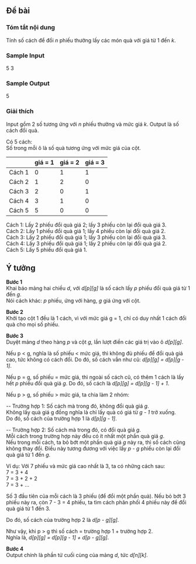 ## Đề bài

### Tóm tắt nội dung
Tính số cách để đổi *n* phiếu thưởng lấy các món quà với giá từ 1 đến *k*.

### Sample Input
5 3

### Sample Output
5

### Giải thích
Input gồm 2 số tương ứng với *n* phiếu thưởng và mức giá *k*.
Output là số cách đổi quà.

Có 5 cách:  
Số trong mỗi ô là số quà tương ứng với mức giá của cột.  

|        | giá = 1 | giá = 2 | giá = 3 |
|--------|-----------|-----------|-----------|
| Cách 1 | 0         | 1         | 1         |
| Cách 2 | 1         | 2         | 0         |
| Cách 3 | 2         | 0         | 1         |
| Cách 4 | 3         | 1         | 0         |
| Cách 5 | 5         | 0         | 0         |

Cách 1: Lấy 2 phiếu đổi quà giá 2; lấy 3 phiếu còn lại đổi quà giá 3.  
Cách 2: Lấy 1 phiếu đổi quà giá 1; lấy 4 phiếu còn lại đổi quà giá 2.  
Cách 3: Lấy 2 phiếu đổi quà giá 1; lấy 3 phiếu còn lại đổi quà giá 3.  
Cách 4: Lấy 3 phiếu đổi quà giá 1; lấy 2 phiếu còn lại đổi quà giá 2.  
Cách 5: Lấy 5 phiếu đổi quà giá 1.

## Ý tưởng

**Bước 1**  
Khai báo mảng hai chiều *d*, với *d[p][g]* là số cách lấy *p* phiếu đổi quà giá từ 1 đến *g*.  
Nói cách khác: *p* phiếu, ứng với hàng, *g* giá ứng với cột.  

**Bước 2**  
Khởi tạo cột 1 đều là 1 cách, vì với mức giá g = 1, chỉ có duy nhất 1 cách đổi quà cho mọi số phiếu.

**Bước 3**  
Duyệt mảng *d* theo hàng *p* và cột *g*, lần lượt điền các giá trị vào ô *d[p][g]*.  

Nếu p < g, nghĩa là số phiếu < mức giá, thì không đủ phiếu để đổi quà giá cao, tức không có cách đổi. Do đó, số cách vẫn như cũ: *d[p][g]  =  d[p][g  -  1]*.  

Nếu p = g, số phiếu = mức giá, thì ngoài số cách cũ, có thêm 1 cách là lấy hết *p* phiếu đổi quà giá *g*. Do đó, số cách là *d[p][g]  =  d[p][g  -  1]  +  1*.  

Nếu p > g, số phiếu > mức giá, ta chia làm 2 nhóm:  

-- Trường hợp 1: Số cách mà trong đó, không đổi quà giá *g*.  
Không lấy quà giá g đồng nghĩa là chỉ lấy quà có giá từ *g - 1* trở xuống.  
Do đó, số cách của trường hợp 1 là *d[p][g  -  1]*.  

-- Trường hợp 2: Số cách mà trong đó, có đổi quà giá *g*.  
Mỗi cách trong trường hợp này đều có ít nhất một phần quà giá *g*.  
Nếu trong mỗi cách, ta bỏ bớt một phần quà giá *g* này ra, thì số cách cũng không thay đổi. Điều này tương đương với việc lấy *p - g* phiếu còn lại đổi quà giá từ 1 đến *g*.  

Ví dụ: Với 7 phiếu và mức giá cao nhất là 3, ta có những cách sau:  
7 = 3 + 4  
7 = 3 + 2 + 2  
7 = 3 + ...  

Số 3 đầu tiên của mỗi cách là 3 phiếu (để đổi một phần quà). Nếu bỏ bớt 3 phiếu này ra, còn 7 - 3 = 4 phiếu, ta tìm cách phân phối 4 phiếu này để đổi quà giá từ 1 đến 3.  

Do đó, số cách của trường hợp 2 là *d[p - g][g]*.  

Như vậy, khi p > g thì số cách = trường hợp 1 + trường hợp 2.  
Nghĩa là, *d[p][g]  =  d[p][g  -  1]  +  d[p  -  g][g]*.  

**Bước 4**  
Output chính là phần tử cuối cùng của mảng *d*, tức *d[n][k]*.